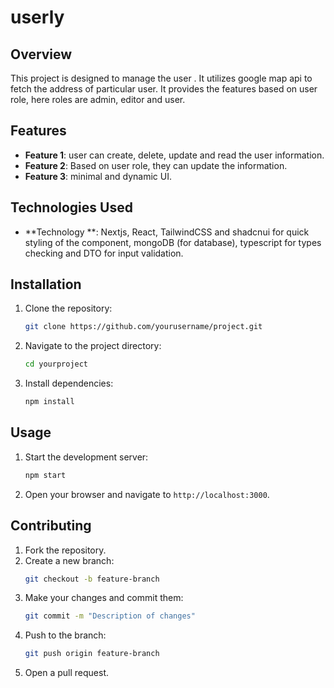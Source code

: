 # userly

## Overview
This project is designed to manage the user . It utilizes google map api to fetch the address of particular user.
It provides the features based on user role, here roles are admin, editor and user.

## Features
- **Feature 1**: user can create, delete, update and read the user information.
- **Feature 2**: Based on user role, they can update the information.
- **Feature 3**: minimal and dynamic UI.

## Technologies Used
- **Technology **: Nextjs, React, TailwindCSS and shadcnui for quick styling of the component, mongoDB (for database), typescript for types checking and DTO for input validation.

## Installation
1. Clone the repository:
    ```bash
    git clone https://github.com/yourusername/project.git
    ```
2. Navigate to the project directory:
    ```bash
    cd yourproject
    ```
3. Install dependencies:
    ```bash
    npm install
    ```

## Usage
1. Start the development server:
    ```bash
    npm start
    ```
2. Open your browser and navigate to `http://localhost:3000`.

## Contributing
1. Fork the repository.
2. Create a new branch:
    ```bash
    git checkout -b feature-branch
    ```
3. Make your changes and commit them:
    ```bash
    git commit -m "Description of changes"
    ```
4. Push to the branch:
    ```bash
    git push origin feature-branch
    ```
5. Open a pull request.

